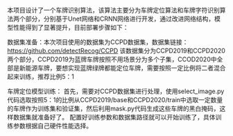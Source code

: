 本项目设计了一个车牌识别算法，该算法主要分为车牌定位算法和车牌字符识别算法两个部分，分别基于Unet网络和CRNN网络进行开发，通过改进网络结构，模型性能得到了显著提升，目前部署步骤如下：

数据集准备：本次项目使用的数据集为CCPD数据集，数据集链接：https://github.com/detectRecog/CCPD
该数据集分为CCPD2019和CCPD2020两个部分，CCPD2019为蓝牌车牌按照不用场景分为多个子集，CCOD2020中全部是新能源车牌，要想实现蓝牌绿牌都能定位车牌，需要按照一定比例将二者混合起来训练，推荐比例5：1

车牌定位模型训练：
首先，需要对CCPD数据集进行处理，使用select_image.py代码选取按照5：1的比例从CCPD2019/base和CCPD2020/train中选取一定数量的车牌作为训练集和验证集，然后利用mask.py代码生成这些车牌的黑白掩码，这样数据集就准备好了。
配置好训练参数和数据集路径就可以开始训练了，具体训练参数根据自己硬件性能选择。
